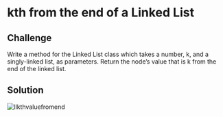 # kth from the end of a Linked List

## Challenge
Write a method for the Linked List class which takes a number, k, and a singly-linked list, as parameters. Return the node’s value that is k from the end of the linked list.  ​
​
## Solution
![llkthvaluefromend](https://user-images.githubusercontent.com/25948479/47103653-95c8f280-d1f4-11e8-8823-b19cde9f0b37.jpg)​